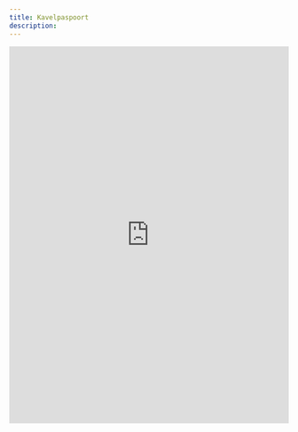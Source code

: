 ```yaml
---
title: Kavelpaspoort
description:
---
```

<iframe id="iframe-wmdule" src="http://woonmodule.nl/maetland/" width="100%" height="680" frameborder="0" scrolling="no"></iframe>
<script>
//<![CDATA[
window.addEventListener('message', function(e) { var o = e.origin, d='woonmodule.nl'; if (o && o.substr(-d.length) === d) document.getElementById('iframe-wmdule').height = e.data; });
//]]>
</script>
